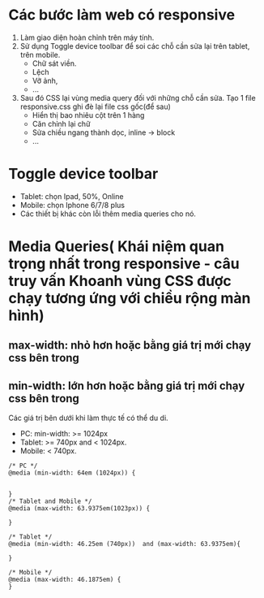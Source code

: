 # Các bước làm web có responsive
1. Làm giao diện hoàn chỉnh trên máy tính.
2. Sử dụng Toggle device toolbar để  soi các chỗ  cần sửa lại trên tablet, trên mobile.
    + Chữ sát viền.
    + Lệch
    + Vỡ ảnh, 
    + ...
3. Sau đó CSS lại vùng media query đối với những chỗ cần sửa. Tạo 1 file responsive.css ghi đè lại file css gốc(để sau)
    + Hiển thị bao nhiêu cột trên 1 hàng
    + Căn chỉnh lại chữ
    + Sửa chiều ngang thành dọc, inline -> block
    + ...

# Toggle device toolbar
+ Tablet: chọn Ipad, 50%, Online
+ Mobile: chọn Iphone 6/7/8 plus
+ Các thiết bị khác còn lỗi thêm media queries cho nó.

# Media Queries( Khái niệm quan trọng nhất trong responsive - câu truy vấn Khoanh vùng CSS được chạy tương ứng với chiều rộng màn hình)

## max-width: nhỏ hơn hoặc bằng giá trị mới chạy css bên trong
## min-width: lớn hơn hoặc bằng giá trị mới chạy css bên trong

Các giá trị bên dưới khi làm thực tế có thể du di. 
+ PC: min-width: >= 1024px
+ Tablet: >= 740px and < 1024px.
+ Mobile: < 740px.

```
/* PC */
@media (min-width: 64em (1024px)) {

			
}
/* Tablet and Mobile */
@media (max-width: 63.9375em(1023px)) {

}

/* Tablet */
@media (min-width: 46.25em (740px))  and (max-width: 63.9375em){
	
}

/* Mobile */
@media (max-width: 46.1875em) {
}
```




